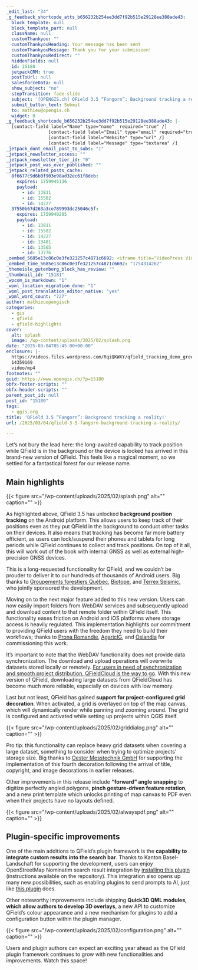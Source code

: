 ```yaml
---
_edit_last: "34"
_g_feedback_shortcode_atts_b656232b254ee3dd7f92b515e29128ee388ade43:
  block_template: null
  block_template_part: null
  className: null
  customThankyou: ""
  customThankyouHeading: Your message has been sent
  customThankyouMessage: Thank you for your submission!
  customThankyouRedirect: ""
  hiddenFields: null
  id: 15180
  jetpackCRM: true
  postToUrl: null
  salesforceData: null
  show_subject: "no"
  stepTransition: fade-slide
  subject: '[OPENGIS.ch] QField 3.5 “Fangorn”: Background tracking a reality!'
  submit_button_text: Submit
  to: mathieu@opengis.ch
  widget: 0
_g_feedback_shortcode_b656232b254ee3dd7f92b515e29128ee388ade43: |-
  [contact-field label="Name" type="name"  required="true" /]
  				[contact-field label="Email" type="email" required="true" /]
  				[contact-field label="Website" type="url" /]
  				[contact-field label="Message" type="textarea" /]
_jetpack_dont_email_post_to_subs: "1"
_jetpack_newsletter_access: ""
_jetpack_newsletter_tier_id: "0"
_jetpack_post_was_ever_published: ""
_jetpack_related_posts_cache:
  8f6677c9d6b0f903e98ad32ec61f8deb:
    expires: 1759945136
    payload:
      - id: 13811
      - id: 15582
      - id: 14227
  37550b67d263a3ce789993dc25046c5f:
    expires: 1759940295
    payload:
      - id: 13811
      - id: 15582
      - id: 14227
      - id: 13401
      - id: 13565
      - id: 13776
_oembed_5685e13c86c0e3fe321257c4871c6692: <iframe title="VideoPress Video Player" aria-label='VideoPress Video Player' width='750' height='750' src='https://videopress.com/embed/RqiQKWXY?cover=1&amp;autoPlay=0&amp;controls=1&amp;loop=0&amp;muted=0&amp;persistVolume=1&amp;playsinline=0&amp;preloadContent=metadata&amp;useAverageColor=1&amp;hd=0' frameborder='0' allowfullscreen data-resize-to-parent="true" allow='clipboard-write'></iframe><script src='https://v0.wordpress.com/js/next/videopress-iframe.js?m=1739540970'></script>
_oembed_time_5685e13c86c0e3fe321257c4871c6692: "1754314262"
_themeisle_gutenberg_block_has_review: ""
_thumbnail_id: "15181"
_wpcom_is_markdown: "1"
_wpml_location_migration_done: "1"
_wpml_post_translation_editor_native: "yes"
_wpml_word_count: "727"
author: mathieuopengisch
categories:
  - gis
  - qfield
  - qfield-highlights
cover:
  alt: splash
  image: /wp-content/uploads/2025/02/splash.png
date: "2025-03-04T05:45:00+00:00"
enclosure: |-
  https://videos.files.wordpress.com/RqiQKWXY/qfield_tracking_demo_green.mp4
  14359169
  video/mp4
footnotes: ""
guid: https://www.opengis.ch/?p=15180
obfx-footer-scripts: ""
obfx-header-scripts: ""
parent_post_id: null
post_id: "15180"
tags:
  - qgis.org
title: 'QField 3.5 “Fangorn”: Background tracking a reality!'
url: /2025/03/04/qfield-3-5-fangorn-background-tracking-a-reality/

---
```

Let’s not bury the lead here: the long-awaited capability to track position while QField is in the background or the device is locked has arrived in this brand-new version of QField. This feels like a magical moment, so we settled for a fantastical forest for our release name.

## Main highlights

{{< figure src="/wp-content/uploads/2025/02/splash.png" alt="" caption="" >}}

As highlighted above, QField 3.5 has unlocked **background position tracking** on the Android platform. This allows users to keep track of their positions even as they put QField in the background to conduct other tasks on their devices. It also means that tracking has become far more battery efficient, as users can lock/suspend their phones and tablets for long periods while QField continues to collect and track positions. On top of it all, this will work out of the book with internal GNSS as well as external high-precision GNSS devices.

This is a long-requested functionality for QField, and we couldn’t be prouder to deliver it to our hundreds of thousands of Android users. Big thanks to [Groupements forestiers Québec](https://www.groupementsforestiers.quebec/), [Biotope](https://www.biotope.fr/), and [Terrex Seismic,](https://www.terrexseismic.com/) who jointly sponsored the development.

Moving on to the next major feature added to this new version. Users can now easily import folders from WebDAV services and subsequently upload and download content to that remote folder within QField itself. This functionality eases friction on Android and iOS platforms where storage access is heavily regulated. This implementation highlights our commitment to providing QField users with the freedom they need to build their workflows; thanks to [Prona Romandie](https://www.prona-romandie.ch/), [AgaricIG](http://www.agaricig.com), and [Oslandia](https://oslandia.com/) for commissioning this work.

It’s important to note that the WebDAV functionality does not provide data synchronization. The download and upload operations will overwrite datasets stored locally or remotely. [For users in need of synchronization and smooth project distribution, QFieldCloud is the way to go](https://qfield.cloud/). With this new version of QField, downloading large datasets from QFieldCloud has become much more reliable, especially on devices with low memory.

Last but not least, QField has gained **support** **for project-configured grid decoration**. When activated, a grid is overlayed on top of the map canvas, which will dynamically render while panning and zooming around. The grid is configured and activated while setting up projects within QGIS itself.

{{< figure src="/wp-content/uploads/2025/02/griddialog.png" alt="" caption="" >}}

Pro tip: this functionality can replace heavy grid datasets when covering a large dataset, something to consider when trying to optimize projects’ storage size. Big thanks to [Oester Messtechnik GmbH](https://messtechnik.ch/) for supporting the implementation of this fourth decoration following the arrival of title, copyright, and image decorations in earlier releases.

Other improvements in this release include **“forward” angle snapping** to digitize perfectly angled polygons, **pinch gesture-driven feature rotation**, and a new print template which unlocks printing of map canvas to PDF even when their projects have no layouts defined.

{{< figure src="/wp-content/uploads/2025/02/alwayspdf.png" alt="" caption="" >}}

## **Plugin-specific improvements**


One of the main additions to QField’s plugin framework is the **capability to integrate custom results into the search bar**. Thanks to Kanton Basel-Landschaft for supporting the development, users can enjoy OpenStreetMap Nominatim search result integration by [installing this plugin](https://github.com/opengisch/qfield-nominatim-locator) (instructions available on the repository). This integration also opens up many new possibilities, such as enabling plugins to send prompts to AI, just like [this plugin](https://github.com/mbernasocchi/qfield-ask-ai) does.

Other noteworthy improvements include shipping **Quick3D QML modules, which allow authors to develop 3D overlays**, a new API to customize QField’s colour appearance and a new mechanism for plugins to add a configuration button within the plugin manager.

{{< figure src="/wp-content/uploads/2025/02/configuration.png" alt="" caption="" >}}


Users and plugin authors can expect an exciting year ahead as the QField plugin framework continues to grow with new functionalities and improvements. Watch this space!

